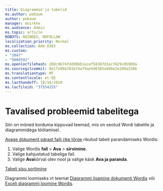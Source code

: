 ```yaml
---
title: Diagrammid ja tabelid
ms.author: pebaum
author: pebaum
manager: mnirkhe
ms.audience: Admin
ms.topic: article
ROBOTS: NOINDEX, NOFOLLOW
localization_priority: Normal
ms.collection: Adm_O365
ms.custom:
- "3047"
- "9000592"
ms.openlocfilehash: 260c9b74fdd99bb1ecef58307d1ac7629c05909a
ms.sourcegitcommit: 8e1fa99a781674a79ae5d0385a48be2e209a2386
ms.translationtype: MT
ms.contentlocale: et-EE
ms.lasthandoff: 10/16/2019
ms.locfileid: "37554255"
---
```

# <a name="common-issues-with-tables"></a>Tavalised probleemid tabelitega 

Siin on mõned korduma kippuvad teemad, mis on seotud Wordi tabelite ja diagrammidega töötamisel.

[Avage dokument pärast faili rike tõrge](https://support.office.com/article/47df9d48-2165-4411-a699-1786ac734bc3) rikutud tabeli parandamiseks Wordis:

 1. Valige Wordis **fail** > **Ava** > **sirvimine**.
 2. Valige kahjustatud tabeliga fail.
 3. Valige **Ava**kõrval olev nool ja valige käsk **Ava ja paranda**.

[Tabeli sisu sortimine](https://support.office.com/article/F8392477-4613-49CD-ABA6-7C2E48F1D91F)

Diagrammi loomiseks vt teemat [Diagrammi lisamine dokumenti Wordis](https://support.office.com/article/ff48e3eb-5e04-4368-a39e-20df7c798932) või [Exceli diagrammi loomine Wordis](https://support.office.com/article/11A7D2F0-4487-4A9B-BBC6-D50916CD4A57).